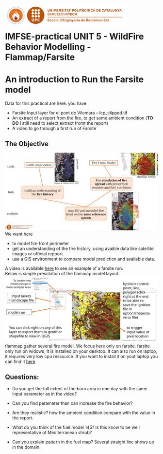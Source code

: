 <img style="float: left;" src="./images/logo.png" width="400"/> <br/><br/><br/>

# IMFSE-practical UNIT 5 - WildFire Behavior Modelling - Flammap/Farsite
 

# An introduction to Run the Farsite model 

Data for this practical are here. you have
- Farsite Input layer for el pont de Vilomara – lcp_clipped.tif
- An extract of a report from the fire, to get some ambient condition  (**TO DO** I still need to select extract fromt the report)
- A video to go through a first run of Farsite

## The Objective 
![flammap1](./images/flammap1.png)
We want here 
- to model fire front perimeter
- get an understanding of the fire history, using avaible data like satellite images or official repport
- use a GIS environment to compare model prediction and available data.

A video is available [here](https://www.dropbox.com/scl/fi/l991ncqrjt11hkg0ocyh9/runingFarsite.m4v?rlkey=49yveulwnaj6jc7afmjp7wg94&st=4yveuqiu&dl=0) to see an example of a farsite run.  
Below is simple presntation of the flammap model layout.
![flammap2](./images/flammap2.png)
flammap gather several fire model. We focus here only on farsite. farsite only run on widows, It is installed on your desktop. It can also run on laptop, it requires very low cpu ressource. If you want to install it on yout laptop you can find it [here](https://www.firelab.org/project/flammap)

## Questions:

- Do you get the full extent of the burn area in one day with the same input parameter as in the video?

- Can you find parameter than can increase the fire behavior?

- Are they realistic? how the ambient condition compare with the value in the report.

- What do you think of the fuel model 145? Is this know to be well representative of Mediterranean shrub?

- Can you explain pattern in the fuel map? Several straight line shows up in the domain.

